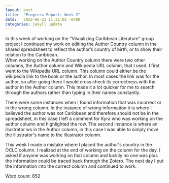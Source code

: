 ```yaml
---
layout: post
title:  "Progress Report: Week 2"
date:   2022-06-23 11:21:02 -0400
categories: jekyll update
---
```

<!-- wp:paragraph -->
<p>In this week of working on the “Visualizing Caribbean Literature” group project I continued my work on editing the Author Country column in the shared spreadsheet to reflect the author’s country of birth, or to show their relation to the Caribbean. <br> When working on the Author Country column there were two other columns, the Author column and Wikipedia URL column, that I used. I first went to the Wikipedia URL column. This column could either be the wikipedia link to the book or the author. In most cases the link was for the author, so after going there I would cross check its correctness with the author in the Author column. This made it a lot quicker for me to search through the authors rather than typing in their names constantly. <br>

There were some instances when I found information that was incorrect or in the wrong column. In the instance of wrong information it is where I believed the author was not Caribbean and therefore should not be in the spreadsheet, in this case I left a comment for Kyra who was working on the author column and highlighted the row. The second instance is where an illustrator ws in the Author column, in this case I was able to simply move the illustrator's name to the illustrator column.<br>

This week I made a mistake where I placed the author's country in the OCLC column. I realized at the end of working on the column for the day. I asked if anyone was working on that column and luckily no one was plus the information could be traced back through the Zotero. The next day I put the information into the correct column and continued to work.
</p>
<!-- /wp:paragraph -->

<!-- wp:paragraph -->
<p>Word count: 652</p>
<!-- /wp:paragraph -->

[jekyll-docs]: https://jekyllrb.com/docs/home
[jekyll-gh]:   https://github.com/jekyll/jekyll
[jekyll-talk]: https://talk.jekyllrb.com/

